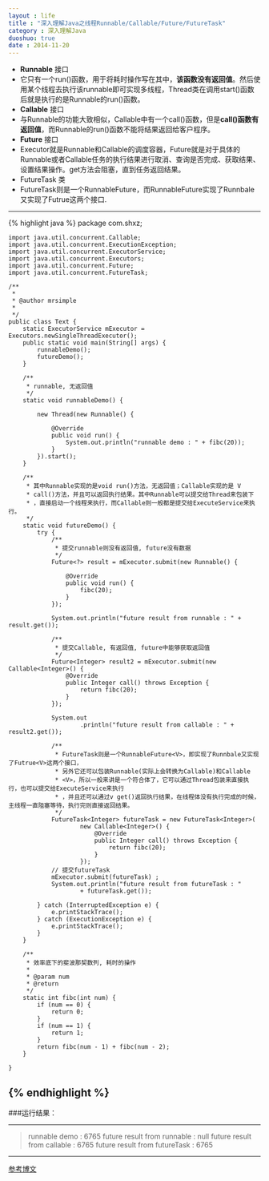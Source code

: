 ```yaml
---
layout : life
title : "深入理解Java之线程Runnable/Callable/Future/FutureTask"
category : 深入理解Java
duoshuo: true
date : 2014-11-20
---
```


* **Runnable** 接口
 * 它只有一个run()函数，用于将耗时操作写在其中，**该函数没有返回值**。然后使用某个线程去执行该runnable即可实现多线程，Thread类在调用start()函数后就是执行的是Runnable的run()函数。
* **Callable** 接口
 * 与Runnable的功能大致相似，Callable中有一个call()函数，但是**call()函数有返回值**，而Runnable的run()函数不能将结果返回给客户程序。
* **Future** 接口
 * Executor就是Runnable和Callable的调度容器，Future就是对于具体的Runnable或者Callable任务的执行结果进行取消、查询是否完成、获取结果、设置结果操作。get方法会阻塞，直到任务返回结果。
* FutureTask 类
 * FutureTask则是一个RunnableFuture<V>，而RunnableFuture实现了Runnbale又实现了Futrue<V>这两个接口.

------------
{% highlight java %}
     package com.shxz;  
      
    import java.util.concurrent.Callable;  
    import java.util.concurrent.ExecutionException;  
    import java.util.concurrent.ExecutorService;  
    import java.util.concurrent.Executors;  
    import java.util.concurrent.Future;  
    import java.util.concurrent.FutureTask;  
      
    /** 
     *  
     * @author mrsimple 
     * 
     */  
    public class Text {  
        static ExecutorService mExecutor = Executors.newSingleThreadExecutor();  
        public static void main(String[] args) {  
            runnableDemo();  
            futureDemo();  
        }  
      
        /** 
         * runnable, 无返回值 
         */  
        static void runnableDemo() {  
      
            new Thread(new Runnable() {  
      
                @Override  
                public void run() {  
                    System.out.println("runnable demo : " + fibc(20));  
                }  
            }).start();  
        }  
      
        /** 
         * 其中Runnable实现的是void run()方法，无返回值；Callable实现的是 V 
         * call()方法，并且可以返回执行结果。其中Runnable可以提交给Thread来包装下 
         * ，直接启动一个线程来执行，而Callable则一般都是提交给ExecuteService来执行。 
         */  
        static void futureDemo() {  
            try {  
                /** 
                 * 提交runnable则没有返回值, future没有数据 
                 */  
                Future<?> result = mExecutor.submit(new Runnable() {  
      
                    @Override  
                    public void run() {  
                        fibc(20);  
                    }  
                });  
      
                System.out.println("future result from runnable : " + result.get());  
      
                /** 
                 * 提交Callable, 有返回值, future中能够获取返回值 
                 */  
                Future<Integer> result2 = mExecutor.submit(new Callable<Integer>() {  
                    @Override  
                    public Integer call() throws Exception {  
                        return fibc(20);  
                    }  
                });  
      
                System.out  
                        .println("future result from callable : " + result2.get());  
      
                /** 
                 * FutureTask则是一个RunnableFuture<V>，即实现了Runnbale又实现了Futrue<V>这两个接口， 
                 * 另外它还可以包装Runnable(实际上会转换为Callable)和Callable 
                 * <V>，所以一般来讲是一个符合体了，它可以通过Thread包装来直接执行，也可以提交给ExecuteService来执行 
                 * ，并且还可以通过v get()返回执行结果，在线程体没有执行完成的时候，主线程一直阻塞等待，执行完则直接返回结果。 
                 */  
                FutureTask<Integer> futureTask = new FutureTask<Integer>(  
                        new Callable<Integer>() {  
                            @Override  
                            public Integer call() throws Exception {  
                                return fibc(20);  
                            }  
                        });  
                // 提交futureTask  
                mExecutor.submit(futureTask) ;  
                System.out.println("future result from futureTask : "  
                        + futureTask.get());  
      
            } catch (InterruptedException e) {  
                e.printStackTrace();  
            } catch (ExecutionException e) {  
                e.printStackTrace();  
            }  
        }  
      
        /** 
         * 效率底下的斐波那契数列, 耗时的操作 
         *  
         * @param num 
         * @return 
         */  
        static int fibc(int num) {  
            if (num == 0) {  
                return 0;  
            }  
            if (num == 1) {  
                return 1;  
            }  
            return fibc(num - 1) + fibc(num - 2);  
        }  
      
    }  
{% endhighlight %}
------------

###运行结果：

------------

>runnable demo : 6765
>future result from runnable : null
>future result from callable : 6765
>future result from futureTask : 6765

------------

[参考博文](http://blog.csdn.net/bboyfeiyu/article/details/24851847)